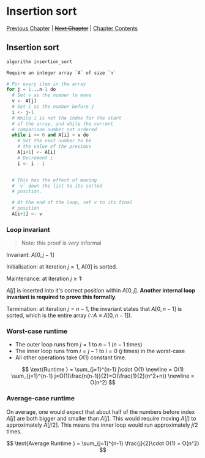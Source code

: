 # Insertion sort <!-- omit in toc -->

[Previous Chapter][prev] | [~~Next Chapter~~][next] | [Chapter Contents][index]

[prev]: ./01invariants.md
[next]: ./index.md
[index]: ./index.md

## Insertion sort

```python
algorithm insertion_sort

Require an integer array `A` of size `n`

# For every item in the array
for j = 1...n-1 do
  # Set v as the number to move
  v <- A[j]
  # Set i as the number before j
  i <- j-1
  # While i is not the index for the start
  # of the array, and while the current
  # comparison number not ordered
  while i >= 0 and A[i] > v do
    # Set the next number to be
    # the value of the previous
    A[i+1] <- A[i]
    # Decrement i
    i <- i - 1


  # This has the effect of moving
  # `v` down the list to its sorted
  # position.

  # At the end of the loop, set v to its final
  # position
  A[i+1] <- v
```

### Loop invariant

> Note: this proof is _very_ informal

Invariant: $A[0,j-1]$

Initialisation: at iteration $j=1$, A[0] is sorted.

Maintenance: at iteration $j \geq 1$:

$A[j]$ is inserted into it's correct position within $A[0,j]$. **Another internal loop invariant is required to prove this formally**.

Termination: at iteration $j=n-1$, the invariant states that $A[0,n-1]$ is sorted, which is the entire array $(\because A \equiv A[0,n-1])$.

### Worst-case runtime

- The outer loop runs from $j=1$ to $n-1$ ($n-1$ times)
- The inner loop runs from $i=j-1$ to $i=0$ ($j$ times) in the worst-case
- All other operations take $O(1)$ constant time.

$$
\text{Runtime } = \sum_{j=1}^{n-1} j\cdot O(1)
\newline = O(1) \sum_{j=1}^{n-1} j=O(1)\frac{n(n-1)}{2}=O(\frac{1}{2}(n^2+n))
\newline = O(n^2)
$$

### Average-case runtime

On average, one would expect that about half of the numbers before index $A[j]$ are both bigger and smaller than $A[j]$. This would require moving $A[j]$ to approximately $A[j/2]$. This means the inner loop would run approximately $j/2$ times.

$$
\text{Average Runtime } = \sum_{j=1}^{n-1} \frac{j}{2}\cdot O(1) = O(n^2)
$$